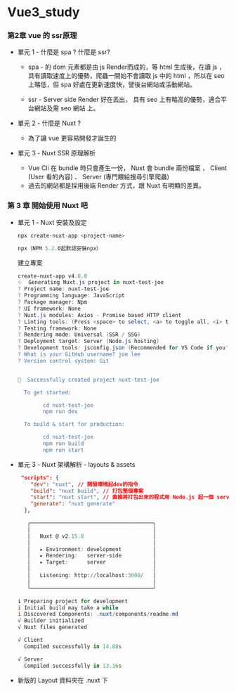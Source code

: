 # Vue3_study

### 第2章 vue 的 ssr原理

- 單元 1 - 什麼是 spa ? 什麼是 ssr?

  - spa - 的 dom 元素都是由 js Render而成的，等 html 生成後，在讀 js ，具有讀取速度上的優勢，爬蟲一開始不會讀取 js 中的 html ，所以在 seo 上略低，但 spa 好處在更新速度快，譬後台網站或活動網站。

  - ssr - Server side Render 好在丟出， 具有 seo 上有略高的優勢，適合平台網站及需 seo 網站 上。

- 單元 2 - 什麼是 Nuxt ?

  - 為了讓 vue 更容易開發才誕生的

- 單元 3 - Nuxt SSR 原理解析

  - Vue Cli 在 bundle 時只會產生一份， Nuxt 會 bundle 兩份檔案 ， Client (User 看的內容) 、 Server (專門餵給搜尋引擎爬蟲)
  - 過去的網站都是採用後端 Render 方式，跟 Nuxt 有明顯的差異。

### 第 3 章 開始使用 Nuxt 吧

- 單元 1 - Nuxt 安裝及設定

  ```powershell
  npx create-nuxt-app <project-name>
  
  npx（NPM 5.2.0起默認安裝npx）
  ```

  建立專案

  ```powershell
  create-nuxt-app v4.0.0
  ✨  Generating Nuxt.js project in nuxt-test-joe
  ? Project name: nuxt-test-joe
  ? Programming language: JavaScript
  ? Package manager: Npm
  ? UI framework: None
  ? Nuxt.js modules: Axios - Promise based HTTP client
  ? Linting tools: (Press <space> to select, <a> to toggle all, <i> to invert selection)
  ? Testing framework: None
  ? Rendering mode: Universal (SSR / SSG)
  ? Deployment target: Server (Node.js hosting)
  ? Development tools: jsconfig.json (Recommended for VS Code if you're not using typescript)
  ? What is your GitHub username? joe lee
  ? Version control system: Git
  
  
  🎉  Successfully created project nuxt-test-joe
  
    To get started:
  
          cd nuxt-test-joe
          npm run dev
  
    To build & start for production:
  
          cd nuxt-test-joe
          npm run build
          npm run start
  ```

- 單元 3 - Nuxt 架構解析 - layouts & assets

  ```json
   "scripts": {
      "dev": "nuxt", // 開發環境起dev的指令
      "build": "nuxt build", // 打包整個專案
      "start": "nuxt start", // 直接將打包出來的程式用 Node.js 起一個 server 服務起來
      "generate": "nuxt generate"
    },
  ```

  ```powershell
     ╭───────────────────────────────────────╮
     │                                       │
     │   Nuxt @ v2.15.8                      │
     │                                       │
     │   ▸ Environment: development          │
     │   ▸ Rendering:   server-side          │
     │   ▸ Target:      server               │
     │                                       │
     │   Listening: http://localhost:3000/   │
     │                                       │
     ╰───────────────────────────────────────╯
  
  i Preparing project for development                                                   17:04:50
  i Initial build may take a while                                                      17:04:50
  i Discovered Components: .nuxt/components/readme.md                                   17:04:50
  √ Builder initialized                                                                 17:04:50
  √ Nuxt files generated                                                                17:04:50
  
  √ Client
    Compiled successfully in 14.88s
  
  √ Server
    Compiled successfully in 13.16s
  ```

- 新版的 Layout 資料夾在 .nuxt  下

